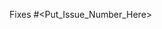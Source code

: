 <!-- Please fill in the issue number which this commit / PR fixes -->
Fixes #<Put_Issue_Number_Here>

<!-- Please tag any reviewer here -->

